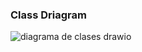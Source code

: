 ### Class Driagram 

![diagrama de clases drawio](https://github.com/dspm2212/advanced-programing-ud/assets/151273348/c4a6cfa6-6047-4017-b1ef-827b808e8d96)
